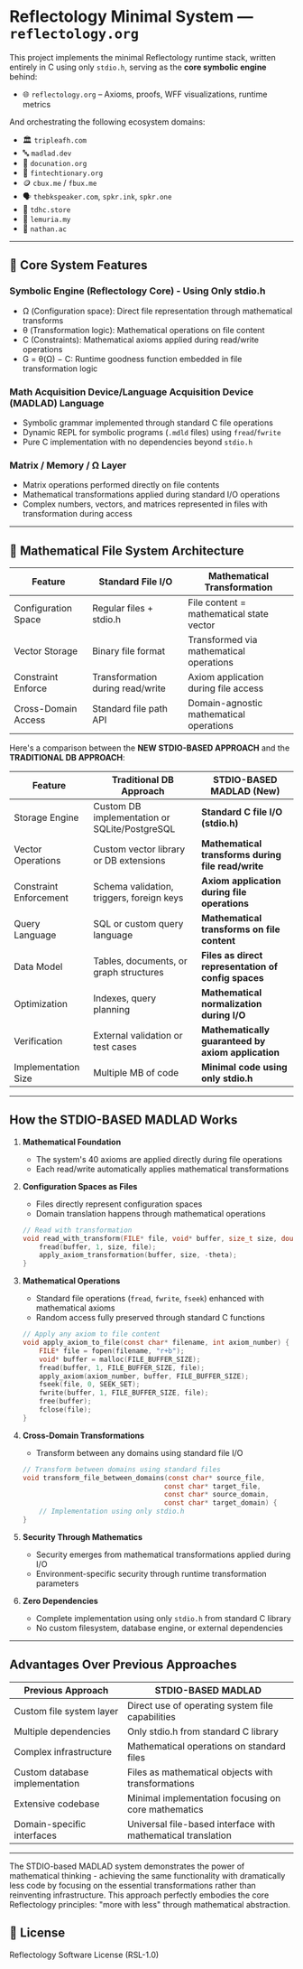 # Reflectology Minimal System — `reflectology.org`

This project implements the minimal Reflectology runtime stack, written entirely in C using only `stdio.h`, serving as the **core symbolic engine** behind:

- 🌐 `reflectology.org` – Axioms, proofs, WFF visualizations, runtime metrics

And orchestrating the following ecosystem domains:

- 🏛 `tripleafh.com`
- 🔤 `madlad.dev`
- 📜 `docunation.org`
- 💱 `fintechtionary.org`
- 🪙 `cbux.me` / `fbux.me`
- 🗣 `thebkspeaker.com`, `spkr.ink`, `spkr.one`
- 🛒 `tdhc.store`
- 🌱 `lemuria.my`
- 🧠 `nathan.ac`

---

## 🧠 Core System Features

### Symbolic Engine (Reflectology Core) - Using Only stdio.h
- Ω (Configuration space): Direct file representation through mathematical transforms
- θ (Transformation logic): Mathematical operations on file content
- C (Constraints): Mathematical axioms applied during read/write operations
- G = θ(Ω) − C: Runtime goodness function embedded in file transformation logic

### Math Acquisition Device/Language Acquisition Device (MADLAD) Language
- Symbolic grammar implemented through standard C file operations
- Dynamic REPL for symbolic programs (`.mdld` files) using `fread`/`fwrite`
- Pure C implementation with no dependencies beyond `stdio.h`

### Matrix / Memory / Ω Layer
- Matrix operations performed directly on file contents
- Mathematical transformations applied during standard I/O operations
- Complex numbers, vectors, and matrices represented in files with transformation during access

---

## 💾 Mathematical File System Architecture

| Feature             | Standard File I/O                | Mathematical Transformation               |
|---------------------|----------------------------------|------------------------------------------|
| Configuration Space | Regular files + stdio.h          | File content = mathematical state vector |
| Vector Storage      | Binary file format               | Transformed via mathematical operations  |
| Constraint Enforce  | Transformation during read/write | Axiom application during file access     |
| Cross-Domain Access | Standard file path API           | Domain-agnostic mathematical operations  |

Here's a comparison between the **NEW STDIO-BASED APPROACH** and the **TRADITIONAL DB APPROACH**:

| Feature                | Traditional DB Approach                       | **STDIO-BASED MADLAD (New)**                          |
|------------------------|-----------------------------------------------|-------------------------------------------------------|
| Storage Engine         | Custom DB implementation or SQLite/PostgreSQL | **Standard C file I/O (stdio.h)**                     |
| Vector Operations      | Custom vector library or DB extensions        | **Mathematical transforms during file read/write**     |
| Constraint Enforcement | Schema validation, triggers, foreign keys     | **Axiom application during file operations**          |
| Query Language         | SQL or custom query language                  | **Mathematical transforms on file content**           |
| Data Model             | Tables, documents, or graph structures        | **Files as direct representation of config spaces**   |
| Optimization           | Indexes, query planning                       | **Mathematical normalization during I/O**             |
| Verification           | External validation or test cases             | **Mathematically guaranteed by axiom application**    |
| Implementation Size    | Multiple MB of code                           | **Minimal code using only stdio.h**                   |

---

## **How the STDIO-BASED MADLAD Works**

1. **Mathematical Foundation**  
   - The system's 40 axioms are applied directly during file operations
   - Each read/write automatically applies mathematical transformations

2. **Configuration Spaces as Files**  
   - Files directly represent configuration spaces
   - Domain translation happens through mathematical operations
   ```c
   // Read with transformation
   void read_with_transform(FILE* file, void* buffer, size_t size, double theta) {
       fread(buffer, 1, size, file);
       apply_axiom_transformation(buffer, size, -theta);
   }
   ```

3. **Mathematical Operations**  
   - Standard file operations (`fread`, `fwrite`, `fseek`) enhanced with mathematical axioms
   - Random access fully preserved through standard C functions
   ```c
   // Apply any axiom to file content
   void apply_axiom_to_file(const char* filename, int axiom_number) {
       FILE* file = fopen(filename, "r+b");
       void* buffer = malloc(FILE_BUFFER_SIZE);
       fread(buffer, 1, FILE_BUFFER_SIZE, file);
       apply_axiom(axiom_number, buffer, FILE_BUFFER_SIZE);
       fseek(file, 0, SEEK_SET);
       fwrite(buffer, 1, FILE_BUFFER_SIZE, file);
       free(buffer);
       fclose(file);
   }
   ```

4. **Cross-Domain Transformations**  
   - Transform between any domains using standard file I/O
   ```c
   // Transform between domains using standard files
   void transform_file_between_domains(const char* source_file, 
                                      const char* target_file,
                                      const char* source_domain, 
                                      const char* target_domain) {
       // Implementation using only stdio.h
   }
   ```

5. **Security Through Mathematics**  
   - Security emerges from mathematical transformations applied during I/O
   - Environment-specific security through runtime transformation parameters

6. **Zero Dependencies**
   - Complete implementation using only `stdio.h` from standard C library
   - No custom filesystem, database engine, or external dependencies

---

## **Advantages Over Previous Approaches**

| **Previous Approach**           | **STDIO-BASED MADLAD**                                        |
|---------------------------------|---------------------------------------------------------------|
| Custom file system layer        | Direct use of operating system file capabilities              |
| Multiple dependencies           | Only stdio.h from standard C library                          |
| Complex infrastructure          | Mathematical operations on standard files                     |
| Custom database implementation  | Files as mathematical objects with transformations            |
| Extensive codebase              | Minimal implementation focusing on core mathematics           |
| Domain-specific interfaces      | Universal file-based interface with mathematical translation  |

---

The STDIO-based MADLAD system demonstrates the power of mathematical thinking - achieving the same functionality with dramatically less code by focusing on the essential transformations rather than reinventing infrastructure. This approach perfectly embodies the core Reflectology principles: "more with less" through mathematical abstraction.

## 🔗 License

Reflectology Software License (RSL-1.0)
